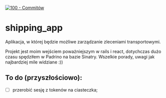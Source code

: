 [![100 - Commitów](https://img.shields.io/badge/100-Commitów-2ea44f)](https://100commitow.pl/)
# shipping_app
Aplikacja, w której będzie możliwe zarządzanie zleceniami transportowymi.











Projekt jest moim wejściem poważniejszym w rails i react, dotychczas dużo czasu spędziłem w Padrino na bazie Sinatry. Wszelkie porady, uwagi jak najbardziej mile widziane :))
















## To do (przyszłościowo):
- [ ] przerobić sesję z tokenów na ciasteczka;

